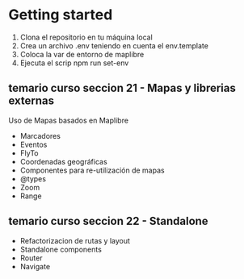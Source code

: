 # Getting started

1. Clona el repositorio en tu máquina local
2. Crea un archivo .env teniendo en cuenta el env.template
3. Coloca la var de entorno de maplibre
4. Ejecuta el scrip npm run set-env

## temario curso seccion 21 - Mapas y librerias externas

Uso de Mapas basados en Maplibre

- Marcadores
- Eventos
- FlyTo
- Coordenadas geográficas
- Componentes para re-utilización de mapas
- @types
- Zoom
- Range

## temario curso seccion 22 - Standalone

- Refactorizacion de rutas y layout
- Standalone components
- Router
- Navigate

